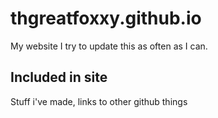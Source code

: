 # thgreatfoxxy.github.io
My website
I try to update this as often as I can.

## Included in site
Stuff i've made, links to other github things
